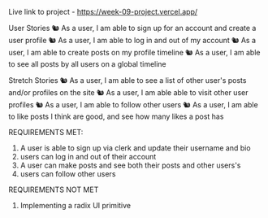 Live link to project - https://week-09-project.vercel.app/

User Stories
🐿️ As a user, I am able to sign up for an account and create a user profile
🐿️ As a user, I am able to log in and out of my account
🐿️ As a user, I am able to create posts on my profile timeline
🐿️ As a user, I am able to see all posts by all users on a global timeline

Stretch Stories
🐿️ As a user, I am able to see a list of other user's posts and/or profiles on the site
🐿️ As a user, I am able able to visit other user profiles
🐿️ As a user, I am able to follow other users
🐿️ As a user, I am able to like posts I think are good, and see how many likes a post has

REQUIREMENTS MET:
1) A user is able to sign up via clerk and update their username and bio
2) users can log in and out of their account
3) A user can make posts and see both their posts and other users's
4) users can follow other users

REQUIREMENTS NOT MET
1) Implementing a radix UI primitive